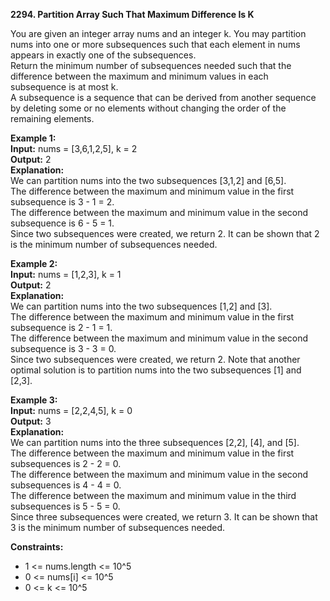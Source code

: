 **2294. Partition Array Such That Maximum Difference Is K**  

You are given an integer array nums and an integer k. You may partition nums into one or more subsequences such that each element in nums appears in exactly one of the subsequences.  
Return the minimum number of subsequences needed such that the difference between the maximum and minimum values in each subsequence is at most k.  
A subsequence is a sequence that can be derived from another sequence by deleting some or no elements without changing the order of the remaining elements.  

**Example 1:**  
**Input:** nums = [3,6,1,2,5], k = 2  
**Output:** 2  
**Explanation:**  
We can partition nums into the two subsequences [3,1,2] and [6,5].   
The difference between the maximum and minimum value in the first subsequence is 3 - 1 = 2.  
The difference between the maximum and minimum value in the second subsequence is 6 - 5 = 1.  
Since two subsequences were created, we return 2. It can be shown that 2 is the minimum number of subsequences needed.  

**Example 2:**  
**Input:** nums = [1,2,3], k = 1  
**Output:** 2  
**Explanation:**  
We can partition nums into the two subsequences [1,2] and [3].  
The difference between the maximum and minimum value in the first subsequence is 2 - 1 = 1.  
The difference between the maximum and minimum value in the second subsequence is 3 - 3 = 0.  
Since two subsequences were created, we return 2. Note that another optimal solution is to partition nums into the two subsequences [1] and [2,3].  

**Example 3:**  
**Input:** nums = [2,2,4,5], k = 0  
**Output:** 3  
**Explanation:**  
We can partition nums into the three subsequences [2,2], [4], and [5].  
The difference between the maximum and minimum value in the first subsequences is 2 - 2 = 0.  
The difference between the maximum and minimum value in the second subsequences is 4 - 4 = 0.  
The difference between the maximum and minimum value in the third subsequences is 5 - 5 = 0.  
Since three subsequences were created, we return 3. It can be shown that 3 is the minimum number of subsequences needed.  

**Constraints:**
- 1 <= nums.length <= 10^5
- 0 <= nums[i] <= 10^5
- 0 <= k <= 10^5